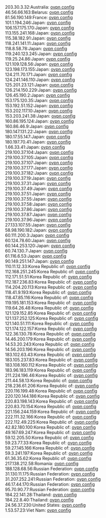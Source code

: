 203.30.3.32:Australia: [ovpn config](vpn/203_30_3_32.ovpn)  
46.56.66.163:Belarus: [ovpn config](vpn/46_56_66_163.ovpn)  
81.56.190.149:France: [ovpn config](vpn/81_56_190_149.ovpn)  
101.1.194.246:Japan: [ovpn config](vpn/101_1_194_246.ovpn)  
106.157.175.170:Japan: [ovpn config](vpn/106_157_175_170.ovpn)  
113.155.241.168:Japan: [ovpn config](vpn/113_155_241_168.ovpn)  
115.38.182.91:Japan: [ovpn config](vpn/115_38_182_91.ovpn)  
118.241.141.11:Japan: [ovpn config](vpn/118_241_141_11.ovpn)  
118.8.58.78:Japan: [ovpn config](vpn/118_8_58_78.ovpn)  
119.240.123.245:Japan: [ovpn config](vpn/119_240_123_245.ovpn)  
119.25.24.86:Japan: [ovpn config](vpn/119_25_24_86.ovpn)  
121.109.128.56:Japan: [ovpn config](vpn/121_109_128_56.ovpn)  
123.198.173.155:Japan: [ovpn config](vpn/123_198_173_155.ovpn)  
124.211.70.171:Japan: [ovpn config](vpn/124_211_70_171.ovpn)  
124.241.146.110:Japan: [ovpn config](vpn/124_241_146_110.ovpn)  
125.201.23.121:Japan: [ovpn config](vpn/125_201_23_121.ovpn)  
126.214.150.229:Japan: [ovpn config](vpn/126_214_150_229.ovpn)  
126.45.190.2:Japan: [ovpn config](vpn/126_45_190_2.ovpn)  
153.175.120.35:Japan: [ovpn config](vpn/153_175_120_35.ovpn)  
153.192.51.152:Japan: [ovpn config](vpn/153_192_51_152.ovpn)  
153.202.117.10:Japan: [ovpn config](vpn/153_202_117_10.ovpn)  
153.203.241.38:Japan: [ovpn config](vpn/153_203_241_38.ovpn)  
160.86.195.124:Japan: [ovpn config](vpn/160_86_195_124.ovpn)  
160.86.46.9:Japan: [ovpn config](vpn/160_86_46_9.ovpn)  
180.147.131.22:Japan: [ovpn config](vpn/180_147_131_22.ovpn)  
180.17.55.147:Japan: [ovpn config](vpn/180_17_55_147.ovpn)  
180.197.70.41:Japan: [ovpn config](vpn/180_197_70_41.ovpn)  
1.66.33.41:Japan: [ovpn config](vpn/1_66_33_41.ovpn)  
219.100.37.104:Japan: [ovpn config](vpn/219_100_37_104.ovpn)  
219.100.37.105:Japan: [ovpn config](vpn/219_100_37_105.ovpn)  
219.100.37.107:Japan: [ovpn config](vpn/219_100_37_107.ovpn)  
219.100.37.177:Japan: [ovpn config](vpn/219_100_37_177.ovpn)  
219.100.37.182:Japan: [ovpn config](vpn/219_100_37_182.ovpn)  
219.100.37.19:Japan: [ovpn config](vpn/219_100_37_19.ovpn)  
219.100.37.31:Japan: [ovpn config](vpn/219_100_37_31.ovpn)  
219.100.37.49:Japan: [ovpn config](vpn/219_100_37_49.ovpn)  
219.100.37.51:Japan: [ovpn config](vpn/219_100_37_51.ovpn)  
219.100.37.55:Japan: [ovpn config](vpn/219_100_37_55.ovpn)  
219.100.37.58:Japan: [ovpn config](vpn/219_100_37_58.ovpn)  
219.100.37.86:Japan: [ovpn config](vpn/219_100_37_86.ovpn)  
219.100.37.87:Japan: [ovpn config](vpn/219_100_37_87.ovpn)  
219.100.37.96:Japan: [ovpn config](vpn/219_100_37_96.ovpn)  
27.133.107.55:Japan: [ovpn config](vpn/27_133_107_55.ovpn)  
58.98.190.182:Japan: [ovpn config](vpn/58_98_190_182.ovpn)  
60.111.200.3:Japan: [ovpn config](vpn/60_111_200_3.ovpn)  
60.124.78.60:Japan: [ovpn config](vpn/60_124_78_60.ovpn)  
60.144.253.120:Japan: [ovpn config](vpn/60_144_253_120.ovpn)  
60.74.130.7:Japan: [ovpn config](vpn/60_74_130_7.ovpn)  
61.116.6.53:Japan: [ovpn config](vpn/61_116_6_53.ovpn)  
90.149.251.147:Japan: [ovpn config](vpn/90_149_251_147.ovpn)  
110.11.12.33:Korea Republic of: [ovpn config](vpn/110_11_12_33.ovpn)  
112.168.251.245:Korea Republic of: [ovpn config](vpn/112_168_251_245.ovpn)  
112.171.51.51:Korea Republic of: [ovpn config](vpn/112_171_51_51.ovpn)  
112.187.236.83:Korea Republic of: [ovpn config](vpn/112_187_236_83.ovpn)  
114.204.20.113:Korea Republic of: [ovpn config](vpn/114_204_20_113.ovpn)  
118.41.9.193:Korea Republic of: [ovpn config](vpn/118_41_9_193.ovpn)  
118.47.85.116:Korea Republic of: [ovpn config](vpn/118_47_85_116.ovpn)  
119.195.181.153:Korea Republic of: [ovpn config](vpn/119_195_181_153.ovpn)  
119.64.26.48:Korea Republic of: [ovpn config](vpn/119_64_26_48.ovpn)  
121.129.152.85:Korea Republic of: [ovpn config](vpn/121_129_152_85.ovpn)  
121.137.252.125:Korea Republic of: [ovpn config](vpn/121_137_252_125.ovpn)  
121.140.51.111:Korea Republic of: [ovpn config](vpn/121_140_51_111.ovpn)  
121.174.122.157:Korea Republic of: [ovpn config](vpn/121_174_122_157.ovpn)  
122.36.130.78:Korea Republic of: [ovpn config](vpn/122_36_130_78.ovpn)  
14.46.200.179:Korea Republic of: [ovpn config](vpn/14_46_200_179.ovpn)  
14.53.20.243:Korea Republic of: [ovpn config](vpn/14_53_20_243.ovpn)  
14.56.203.196:Korea Republic of: [ovpn config](vpn/14_56_203_196.ovpn)  
183.102.63.43:Korea Republic of: [ovpn config](vpn/183_102_63_43.ovpn)  
183.105.237.83:Korea Republic of: [ovpn config](vpn/183_105_237_83.ovpn)  
183.108.160.112:Korea Republic of: [ovpn config](vpn/183_108_160_112.ovpn)  
183.96.183.119:Korea Republic of: [ovpn config](vpn/183_96_183_119.ovpn)  
211.224.196.46:Korea Republic of: [ovpn config](vpn/211_224_196_46.ovpn)  
211.44.58.13:Korea Republic of: [ovpn config](vpn/211_44_58_13.ovpn)  
218.236.61.206:Korea Republic of: [ovpn config](vpn/218_236_61_206.ovpn)  
220.116.199.48:Korea Republic of: [ovpn config](vpn/220_116_199_48.ovpn)  
220.120.144.186:Korea Republic of: [ovpn config](vpn/220_120_144_186.ovpn)  
220.83.198.143:Korea Republic of: [ovpn config](vpn/220_83_198_143.ovpn)  
220.83.70.154:Korea Republic of: [ovpn config](vpn/220_83_70_154.ovpn)  
221.156.244.159:Korea Republic of: [ovpn config](vpn/221_156_244_159.ovpn)  
222.111.32.166:Korea Republic of: [ovpn config](vpn/222_111_32_166.ovpn)  
222.112.49.225:Korea Republic of: [ovpn config](vpn/222_112_49_225.ovpn)  
42.82.180.100:Korea Republic of: [ovpn config](vpn/42_82_180_100.ovpn)  
49.167.69.247:Korea Republic of: [ovpn config](vpn/49_167_69_247.ovpn)  
59.12.205.50:Korea Republic of: [ovpn config](vpn/59_12_205_50.ovpn)  
59.23.77.33:Korea Republic of: [ovpn config](vpn/59_23_77_33.ovpn)  
59.27.145.166:Korea Republic of: [ovpn config](vpn/59_27_145_166.ovpn)  
59.3.241.197:Korea Republic of: [ovpn config](vpn/59_3_241_197.ovpn)  
61.36.35.62:Korea Republic of: [ovpn config](vpn/61_36_35_62.ovpn)  
217.138.212.58:Romania: [ovpn config](vpn/217_138_212_58.ovpn)  
188.128.68.56:Russian Federation: [ovpn config](vpn/188_128_68_56.ovpn)  
31.130.11.175:Russian Federation: [ovpn config](vpn/31_130_11_175.ovpn)  
31.207.252.241:Russian Federation: [ovpn config](vpn/31_207_252_241.ovpn)  
46.17.44.170:Russian Federation: [ovpn config](vpn/46_17_44_170.ovpn)  
95.70.90.77:Russian Federation: [ovpn config](vpn/95_70_90_77.ovpn)  
184.22.141.28:Thailand: [ovpn config](vpn/184_22_141_28.ovpn)  
184.22.8.40:Thailand: [ovpn config](vpn/184_22_8_40.ovpn)  
24.56.37.230:United States: [ovpn config](vpn/24_56_37_230.ovpn)  
1.53.57.23:Viet Nam: [ovpn config](vpn/1_53_57_23.ovpn)  
